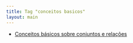 ```yaml
---
title: Tag "conceitos basicos"
layout: main
---
```


* [Conceitos básicos sobre conjuntos e relações](/./teaching/basics/set-concepts)
